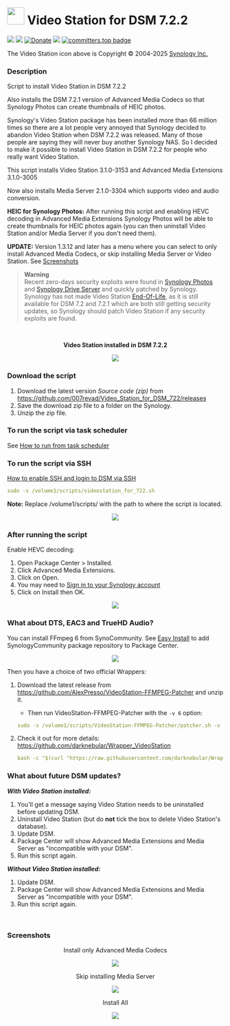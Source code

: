 # <img src="images/VideoStation_64.png" width="40"> Video Station for DSM 7.2.2

<a href="https://github.com/007revad/Video_Station_for_DSM_722/releases"><img src="https://img.shields.io/github/release/007revad/Video_Station_for_DSM_722.svg"></a>
<a href="https://hits.seeyoufarm.com"><img src="https://hits.seeyoufarm.com/api/count/incr/badge.svg?url=https%3A%2F%2Fgithub.com%2F007revad%2FVideo_Station_for_DSM_722&count_bg=%2379C83D&title_bg=%23555555&icon=&icon_color=%23E7E7E7&title=views&edge_flat=false"/></a>
[![Donate](https://img.shields.io/badge/Donate-PayPal-green.svg)](https://www.paypal.com/paypalme/007revad)
[![](https://img.shields.io/static/v1?label=Sponsor&message=%E2%9D%A4&logo=GitHub&color=%23fe8e86)](https://github.com/sponsors/007revad)
[![committers.top badge](https://user-badge.committers.top/australia/007revad.svg)](https://user-badge.committers.top/australia/007revad)

The Video Station icon above is Copyright © 2004-2025 [Synology Inc.](https://kb.synology.com/en-br/DSM/help/DSM/Home/about?version=7)

### Description

Script to install Video Station in DSM 7.2.2

Also installs the DSM 7.2.1 version of Advanced Media Codecs so that Synology Photos can create thumbnails of HEIC photos.

Synology's Video Station package has been installed more than 66 million times so there are a lot people very annoyed that Synology decided to abandon Video Station when DSM 7.2.2 was released. Many of those people are saying they will never buy another Synology NAS. So I decided to make it possible to install Video Station in DSM 7.2.2 for people who really want Video Station.

This script installs Video Station 3.1.0-3153 and Advanced Media Extensions 3.1.0-3005

Now also installs Media Server 2.1.0-3304 which supports video and audio conversion.

**HEIC for Synology Photos:** After running this script and enabling HEVC decoding in Advanced Media Extensions Synology Photos will be able to create thumbnails for HEIC photos again (you can then uninstall Video Station and/or Media Server if you don't need them).

**UPDATE:** Version 1.3.12 and later has a menu where you can select to only install Advanced Media Codecs, or skip installing Media Server or Video Station. See 
<a href="#Screenshots">Screenshots</a>

> **Warning** <br>
> Recent zero-days security exploits were found in [Synology Photos](https://www.synology.com/en-us/security/advisory/Synology_SA_24_19) and [Synology Drive Server](https://www.synology.com/en-global/security/advisory/Synology_SA_24_21) and quickly patched by Synology. <br>
> Synology has not made Video Station [End-Of-Life](https://www.synology.com/en-us/products/status?tab=software), as it is still available for DSM 7.2 and 7.2.1 which are both still getting security updates, so Synology should patch Video Station if any security exploits are found.

<br>

**<p align="center">Video Station installed in DSM 7.2.2</p>**
<!-- <p align="center"><img src="/images/installed-1.png"></p> -->

<p align="center"><img src="/images/installed-3.png"></p>

### Download the script

1. Download the latest version _Source code (zip)_ from https://github.com/007revad/Video_Station_for_DSM_722/releases
2. Save the download zip file to a folder on the Synology.
3. Unzip the zip file.

### To run the script via task scheduler

See [How to run from task scheduler](https://github.com/007revad/Video_Station_for_DSM_722/blob/main/how_to_run_from_scheduler.md)

### To run the script via SSH

[How to enable SSH and login to DSM via SSH](https://kb.synology.com/en-global/DSM/tutorial/How_to_login_to_DSM_with_root_permission_via_SSH_Telnet)

```YAML
sudo -s /volume1/scripts/videostation_for_722.sh
```

**Note:** Replace /volume1/scripts/ with the path to where the script is located.

<p align="center"><img src="/images/script_v1-1.png"></p>

### After running the script

Enable HEVC decoding:
1. Open Package Center > Installed.
2. Click Advanced Media Extensions.
3. Click on Open.
4. You may need to [Sign in to your Synology account](https://github.com/007revad/Video_Station_for_DSM_722/blob/main/syno_account_sign_in.md)
5. Click on Install then OK.

<p align="center"><img src="/images/enable_hevc.png"></p>

### What about DTS, EAC3 and TrueHD Audio?

You can install FFmpeg 6 from SynoCommunity. See [Easy Install](https://synocommunity.com/#easy-install) to add SynologyCommunity package repository to Package Center.

<p align="center"><img src="/images/ffmpeg6.png"></p>

Then you have a choice of two official Wrappers:
</br>

1) Download  the latest release from https://github.com/AlexPresso/VideoStation-FFMPEG-Patcher and unzip it.

    - Then run VideoStation-FFMPEG-Patcher with the `-v 6` option:
    ```YAML
    sudo -s /volume1/scripts/VideoStation-FFMPEG-Patcher/patcher.sh -v 6
    ```
2) Check it out for more details: https://github.com/darknebular/Wrapper_VideoStation
    ```YAML
    bash -c "$(curl "https://raw.githubusercontent.com/darknebular/Wrapper_VideoStation/main/installer.sh")"
    ```

### What about future DSM updates?

***With Video Station installed:***

1. You'll get a message saying Video Station needs to be uninstalled before updating DSM.
2. Uninstall Video Station (but do **not** tick the box to delete Video Station's database).
3. Update DSM.
4. Package Center will show Advanced Media Extensions and Media Server as "incompatible with your DSM".
5. Run this script again.

***Without Video Station installed:***

1. Update DSM.
2. Package Center will show Advanced Media Extensions and Media Server as "incompatible with your DSM".
3. Run this script again.

</br>

<div id="Screenshots"></div>

### Screenshots

<p align="center">Install only Advanced Media Codecs</p>
<p align="center"><img src="/images/install_ame_only.png"></p>

<p align="center">Skip installing Media Server</p>
<p align="center"><img src="/images/skip_ms.png"></p>

<p align="center">Install All</p>
<p align="center"><img src="/images/install_all.png"></p>

</br>
